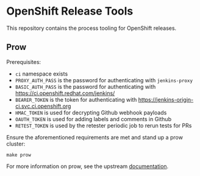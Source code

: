 # OpenShift Release Tools

This repository contains the process tooling for OpenShift releases.

## Prow

Prerequisites:
* `ci` namespace exists
* `PROXY_AUTH_PASS` is the password for authenticating with `jenkins-proxy`
* `BASIC_AUTH_PASS` is the password for authenticating with https://ci.openshift.redhat.com/jenkins/
* `BEARER_TOKEN` is the token for authenticating with https://jenkins-origin-ci.svc.ci.openshift.org
* `HMAC_TOKEN` is used for decrypting Github webhook payloads
* `OAUTH_TOKEN` is used for adding labels and comments in Github
* `RETEST_TOKEN` is used by the retester periodic job to rerun tests for PRs

Ensure the aforementioned requirements are met and stand up a prow cluster:
```
make prow
```

For more information on prow, see the upstream [documentation](https://github.com/kubernetes/test-infra/tree/master/prow#prow).
